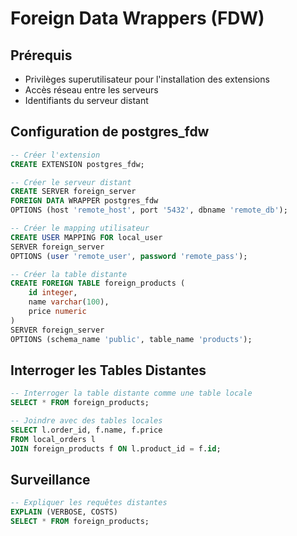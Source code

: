 # Foreign Data Wrappers (FDW)

## Prérequis
- Privilèges superutilisateur pour l'installation des extensions
- Accès réseau entre les serveurs
- Identifiants du serveur distant

## Configuration de postgres_fdw

```sql
-- Créer l'extension
CREATE EXTENSION postgres_fdw;

-- Créer le serveur distant
CREATE SERVER foreign_server
FOREIGN DATA WRAPPER postgres_fdw
OPTIONS (host 'remote_host', port '5432', dbname 'remote_db');

-- Créer le mapping utilisateur
CREATE USER MAPPING FOR local_user
SERVER foreign_server
OPTIONS (user 'remote_user', password 'remote_pass');

-- Créer la table distante
CREATE FOREIGN TABLE foreign_products (
    id integer,
    name varchar(100),
    price numeric
)
SERVER foreign_server
OPTIONS (schema_name 'public', table_name 'products');
```

## Interroger les Tables Distantes

```sql
-- Interroger la table distante comme une table locale
SELECT * FROM foreign_products;

-- Joindre avec des tables locales
SELECT l.order_id, f.name, f.price
FROM local_orders l
JOIN foreign_products f ON l.product_id = f.id;
```

## Surveillance

```sql
-- Expliquer les requêtes distantes
EXPLAIN (VERBOSE, COSTS)
SELECT * FROM foreign_products;
```
